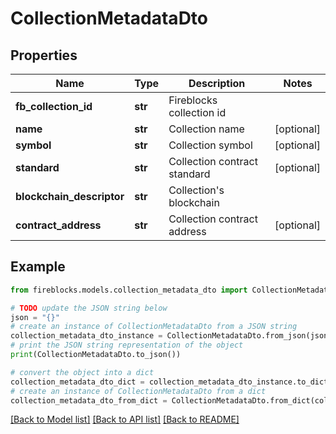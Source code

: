 # CollectionMetadataDto


## Properties

Name | Type | Description | Notes
------------ | ------------- | ------------- | -------------
**fb_collection_id** | **str** | Fireblocks collection id | 
**name** | **str** | Collection name | [optional] 
**symbol** | **str** | Collection symbol | [optional] 
**standard** | **str** | Collection contract standard | [optional] 
**blockchain_descriptor** | **str** | Collection&#39;s blockchain | 
**contract_address** | **str** | Collection contract address | [optional] 

## Example

```python
from fireblocks.models.collection_metadata_dto import CollectionMetadataDto

# TODO update the JSON string below
json = "{}"
# create an instance of CollectionMetadataDto from a JSON string
collection_metadata_dto_instance = CollectionMetadataDto.from_json(json)
# print the JSON string representation of the object
print(CollectionMetadataDto.to_json())

# convert the object into a dict
collection_metadata_dto_dict = collection_metadata_dto_instance.to_dict()
# create an instance of CollectionMetadataDto from a dict
collection_metadata_dto_from_dict = CollectionMetadataDto.from_dict(collection_metadata_dto_dict)
```
[[Back to Model list]](../README.md#documentation-for-models) [[Back to API list]](../README.md#documentation-for-api-endpoints) [[Back to README]](../README.md)


